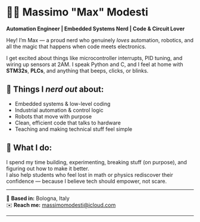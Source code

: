 # 👨‍💻 Massimo "Max" Modesti  
**Automation Engineer | Embedded Systems Nerd | Code & Circuit Lover**

Hey! I’m Max — a proud nerd who genuinely *loves* automation, robotics, and all the magic that happens when code meets electronics.

I get excited about things like microcontroller interrupts, PID tuning, and wiring up sensors at 2AM. I speak Python and C, and I feel at home with **STM32s**, **PLCs**, and anything that beeps, clicks, or blinks.

## 🧠 Things I *nerd out* about:
- Embedded systems & low-level coding  
- Industrial automation & control logic  
- Robots that move with purpose  
- Clean, efficient code that talks to hardware  
- Teaching and making technical stuff feel simple  

## 🔌 What I do:
I spend my time building, experimenting, breaking stuff (on purpose), and figuring out how to make it better.  
I also help students who feel lost in math or physics rediscover their confidence — because I believe tech should empower, not scare.

---

📍 **Based in:** Bologna, Italy  
✉️ **Reach me:** [massimomodesti@icloud.com](mailto:massimomodesti@icloud.com)

---

<!-- Optionally add this to show GitHub stats -->
<!--
![Max's GitHub stats](https://github-readme-stats.vercel.app/api?username=massimomodesti&show_icons=true&theme=radical)
-->

<!-- Or this for top languages -->
<!--
![Top Langs](https://github-readme-stats.vercel.app/api/top-langs/?username=massimomodesti&layout=compact&theme=radical)
-->

